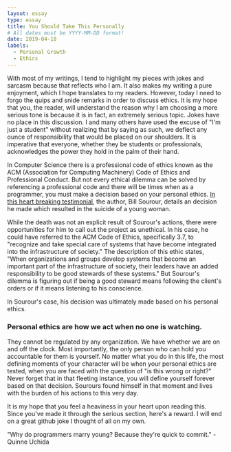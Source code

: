 ```yaml
---
layout: essay
type: essay
title: You Should Take This Personally
# All dates must be YYYY-MM-DD format!
date: 2019-04-18
labels:
  - Personal Growth
  - Ethics
---	
```


With most of my writings, I tend to highlight my pieces with jokes and sarcasm because that reflects who I am. It also makes my writing a pure enjoyment, which I hope translates to my readers. However, today I need to forgo the quips and snide remarks in order to discuss ethics. It is my hope that you, the reader, will understand the reason why I am choosing a more serious tone is because it is in fact, an extremely serious topic. Jokes have no place in this discussion. I and many others have used the excuse of "I'm just a student" without realizing that by saying as such, we deflect any ounce of responsibility that would be placed on our shoulders. It is imperative that everyone, whether they be students or professionals, acknowledges the power they hold in the palm of their hand.

In Computer Science there is a professional code of ethics known as the ACM (Association for Computing Machinery) Code of Ethics and Professional Conduct. But not every ethical dilemma can be solved by referencing a professional code and there will be times when as a programmer, you must make a decision based on your personal ethics. [In this heart breaking testimonial](https://medium.freecodecamp.org/the-code-im-still-ashamed-of-e4c021dff55e), the author, Bill Sourour, details an decision he made which resulted in the suicide of a young woman. 

While the death was not an explicit result of Sourour's actions, there were opportunities for him to call out the project as unethical. In his case, he could have referred to the ACM Code of Ethics, specifically 3.7, to "recognize and take special care of systems that have become integrated into the infrastructure of society." The description of this ethic states, "When organizations and groups develop systems that become an important part of the infrastructure of society, their leaders have an added responsibility to be good stewards of these systems." But Sourour's dilemma is figuring out if being a good steward means following the client's orders or if it means listening to his conscience. 

In Sourour's case, his decision was ultimately made based on his personal ethics.

<h3>Personal ethics are how we act when no one is watching.</h3>

They cannot be regulated by any organization. We have whether we are on and off the clock. Most importantly, the only person who can hold you accountable for them is yourself. No matter what you do in this life, the most defining moments of your character will be when your personal ethics are tested, when you are faced with the question of "is this wrong or right?" Never forget that in that fleeting instance, you will define yourself forever based on that decision. Sourours found himself in that moment and lives with the burden of his actions to this very day. 

It is my hope that you feel a heaviness in your heart upon reading this. Since you've made it through the serious section, here's a reward. I will end on a great github joke I thought of all on my own. 

"Why do programmers marry young? Because they're quick to commit." -Quinne Uchida
